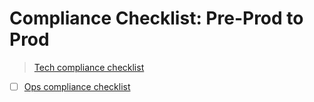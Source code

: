 # Compliance Checklist: Pre-Prod to Prod 
>[Tech compliance checklist](https://docs.google.com/document/d/1jXkPwF-Fol9LeXbzQaC65R6UB60Cwc-cUiQ0qzsKNKQ/edit)
- [ ] [Ops compliance checklist](https://docs.google.com/document/d/1CAEMt2OMTds_RtAHAylTIxf107-hOlvRzCpMJ7twBow/edit)
